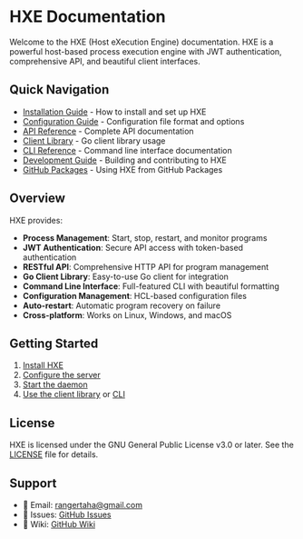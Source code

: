 # HXE Documentation

Welcome to the HXE (Host eXecution Engine) documentation. HXE is a powerful host-based process execution engine with JWT authentication, comprehensive API, and beautiful client interfaces.

## Quick Navigation

- [Installation Guide](installation.md) - How to install and set up HXE
- [Configuration Guide](configuration.md) - Configuration file format and options
- [API Reference](api.md) - Complete API documentation
- [Client Library](client.md) - Go client library usage
- [CLI Reference](cli.md) - Command line interface documentation
- [Development Guide](development.md) - Building and contributing to HXE
- [GitHub Packages](packages.md) - Using HXE from GitHub Packages

## Overview

HXE provides:

- **Process Management**: Start, stop, restart, and monitor programs
- **JWT Authentication**: Secure API access with token-based authentication
- **RESTful API**: Comprehensive HTTP API for program management
- **Go Client Library**: Easy-to-use Go client for integration
- **Command Line Interface**: Full-featured CLI with beautiful formatting
- **Configuration Management**: HCL-based configuration files
- **Auto-restart**: Automatic program recovery on failure
- **Cross-platform**: Works on Linux, Windows, and macOS

## Getting Started

1. [Install HXE](installation.md)
2. [Configure the server](configuration.md)
3. [Start the daemon](cli.md#daemon-mode)
4. [Use the client library](client.md) or [CLI](cli.md)

## License

HXE is licensed under the GNU General Public License v3.0 or later. See the [LICENSE](../LICENSE) file for details.

## Support

- 📧 Email: rangertaha@gmail.com
- 🐛 Issues: [GitHub Issues](https://github.com/rangertaha/hxe/issues)
- 📖 Wiki: [GitHub Wiki](https://github.com/rangertaha/hxe/wiki)
